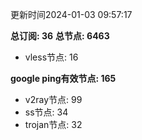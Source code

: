 更新时间2024-01-03 09:57:17

**总订阅: 36**
**总节点: 6463**
- vless节点: 16

**google ping有效节点: 165**
- v2ray节点: 99
- ss节点: 34
- trojan节点: 32
